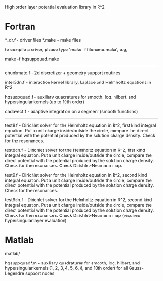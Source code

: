 High order layer potential evaluation library in R^2 

Fortran
=======

*_dr.f - driver files
*.make - make files

to compile a driver, please type 'make -f filename.make', e.g,

make -f hqsuppquad.make 


---

chunkmatc.f - 2d discretizer + geometry support routines

inter2dn.f - interaction kernel library, Laplace and Helmholtz equations in R^2

hqsuppquad.f - auxiliary quadratures for smooth, log, hilbert, and
               hypersingular kernels (up to 10th order)

cadavect.f - adaptive integration on a segment (smooth functions)


---

test8.f - Dirichlet solver for the Helmholtz equation in R^2, first kind
          integral equation. Put a unit charge inside/outside the circle,
          compare the direct potential with the potential produced by
          the solution charge density. Check for the resonances.

test8dn.f - Dirichlet solver for the Helmholtz equation in R^2, first kind
          integral equation. Put a unit charge inside/outside the circle,
          compare the direct potential with the potential produced by
          the solution charge density. Check for the resonances.
	  Check Dirichlet-Neumann map.

test9.f - Dirichlet solver for the Helmholtz equation in R^2, second kind
          integral equation. Put a unit charge inside/outside the circle,
          compare the direct potential with the potential produced by
          the solution charge density. Check for the resonances.

test9dn.f - Dirichlet solver for the Helmholtz equation in R^2, second kind
          integral equation. Put a unit charge inside/outside the circle,
          compare the direct potential with the potential produced by
          the solution charge density. Check for the resonances.
	  Check Dirichlet-Neumann map (requires hypersingular layer evaluation)


Matlab
======

matlab/

hqsuppquad*.m - auxiliary quadratures for smooth, log, hilbert, and
                hypersingular kernels (1, 2, 3, 4, 5, 6, 8, and 10th order)
                for all Gauss-Legendre support nodes

